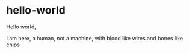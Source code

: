 hello-world
=========

Hello world,

I am here, a human, not a machine, with blood like wires and bones like chips
